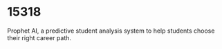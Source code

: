 # 15318
Prophet AI, a predictive student analysis system to help students choose their right career path. 
